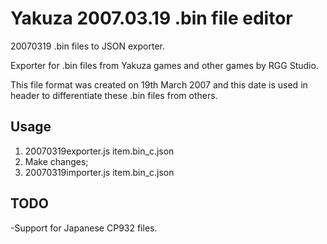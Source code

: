 # Yakuza 2007.03.19 .bin file editor
20070319 .bin files to JSON exporter.

Exporter for .bin files from Yakuza games and other games by RGG Studio.

This file format was created on 19th March 2007 and this date is used in header to differentiate these .bin files from others.

## Usage
1. 20070319exporter.js item.bin_c.json
2. Make changes;
3. 20070319importer.js item.bin_c.json

## TODO

-Support for Japanese CP932 files.
